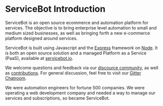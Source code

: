 # ServiceBot Introduction

ServiceBot is an open source ecommerce and automation platform for services. The objective is to bring enterprise level automation to small and medium sized businesses, as well as bringing forth a new e-commerce platform designed around services.

ServiceBot is built using Javascript and the [Express](https://expressjs.com/) framework on [Node](https://nodejs.org). It is both an open source solution and a managed Platform as a Service (PaaS), available at [servicebot.io](http://servicebot.io/).

We welcome questions and feedback via our [discource community](http://community.servicebot.io/), as well as [contributions](https://github.com/servicebot/servicebot). For general discussion, feel free to visit our [Gitter Chatroom](https://gitter.im/service-bot/Lobby).

We were automation engineers for fortune 500 companies. We were operating a web development company and needed a way to manage our services and subscriptions, so became ServiceBot.
